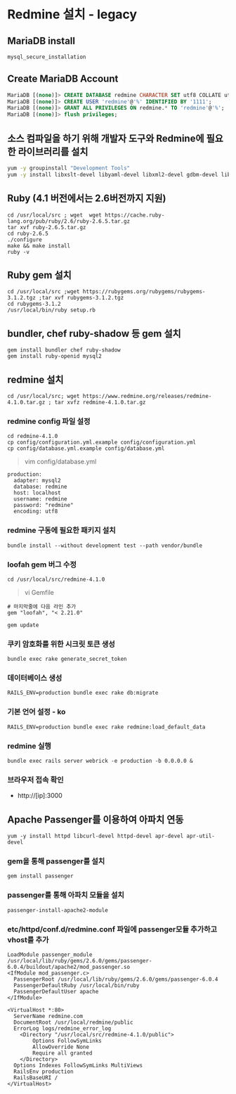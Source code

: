 # Redmine 설치 - legacy

## MariaDB install
```bash
mysql_secure_installation
```

## Create MariaDB Account
```sql
MariaDB [(none)]> CREATE DATABASE redmine CHARACTER SET utf8 COLLATE utf8_general_ci;
MariaDB [(none)]> CREATE USER 'redmine'@'%' IDENTIFIED BY '1111';
MariaDB [(none)]> GRANT ALL PRIVILEGES ON redmine.* TO 'redmine'@'%';
MariaDB [(none)]> flush privileges;
```


## 소스 컴파일을 하기 위해 개발자 도구와 Redmine에 필요한 라이브러리를 설치
```bash
yum -y groupinstall "Development Tools"
yum -y install libxslt-devel libyaml-devel libxml2-devel gdbm-devel libffi-devel zlib-devel openssl-devel libyaml-devel readline-devel curl-devel openssl-devel pcre-devel git memcached-devel valgrind-devel mysql-devel ImageMagick-devel ImageMagick
```

## Ruby  (4.1 버전에서는 2.6버전까지 지원)
```
cd /usr/local/src ; wget  wget https://cache.ruby-lang.org/pub/ruby/2.6/ruby-2.6.5.tar.gz
tar xvf ruby-2.6.5.tar.gz
cd ruby-2.6.5
./configure 
make && make install 
ruby -v 
```

## Ruby gem 설치
```
cd /usr/local/src ;wget https://rubygems.org/rubygems/rubygems-3.1.2.tgz ;tar xvf rubygems-3.1.2.tgz 
cd rubygems-3.1.2 
/usr/local/bin/ruby setup.rb
```

## bundler, chef ruby-shadow 등 gem 설치
```
gem install bundler chef ruby-shadow
gem install ruby-openid mysql2
```


## redmine 설치 
```
cd /usr/local/src; wget https://www.redmine.org/releases/redmine-4.1.0.tar.gz ; tar xvfz redmine-4.1.0.tar.gz
```

### redmine config 파일 설정 
```
cd redmine-4.1.0
cp config/configuration.yml.example config/configuration.yml
cp config/database.yml.example config/database.yml
```


> vim config/database.yml
```
production:
  adapter: mysql2
  database: redmine
  host: localhost
  username: redmine
  password: "redmine"
  encoding: utf8
```

### redmine 구동에 필요한 패키지 설치
```
bundle install --without development test --path vendor/bundle
```


###  loofah gem 버그 수정 
```
cd /usr/local/src/redmine-4.1.0
```

> vi Gemfile 
```
# 마지막줄에 다음 라인 추가
gem "loofah", "< 2.21.0"
```

```
gem update
```


### 쿠키 암호화를 위한 시크릿 토큰 생성
```
bundle exec rake generate_secret_token
```

### 데이터베이스 생성
```
RAILS_ENV=production bundle exec rake db:migrate
```

### 기본 언어 설정 - ko
```
RAILS_ENV=production bundle exec rake redmine:load_default_data
```

### redmine 실행
```
bundle exec rails server webrick -e production -b 0.0.0.0 &
```
### 브라우저 접속 확인
- http://[ip]:3000


## Apache Passenger를 이용하여 아파치 연동

```
yum -y install httpd libcurl-devel httpd-devel apr-devel apr-util-devel
```

### gem을 통해 passenger를 설치
```
gem install passenger
```

### passenger를 통해 아파치 모듈을 설치
```
passenger-install-apache2-module
```

### etc/httpd/conf.d/redmine.conf 파일에 passenger모듈 추가하고 vhost를 추가
```
LoadModule passenger_module /usr/local/lib/ruby/gems/2.6.0/gems/passenger-6.0.4/buildout/apache2/mod_passenger.so
<IfModule mod_passenger.c>
  PassengerRoot /usr/local/lib/ruby/gems/2.6.0/gems/passenger-6.0.4
  PassengerDefaultRuby /usr/local/bin/ruby
  PassengerDefaultUser apache
</IfModule>

<VirtualHost *:80>
  ServerName redmine.com
  DocumentRoot /usr/local/redmine/public
  ErrorLog logs/redmine_error_log
    <Directory "/usr/local/src/redmine-4.1.0/public">
        Options FollowSymLinks
        AllowOverride None
        Require all granted
    </Directory>
  Options Indexes FollowSymLinks MultiViews
  RailsEnv production
  RailsBaseURI /
</VirtualHost>
```